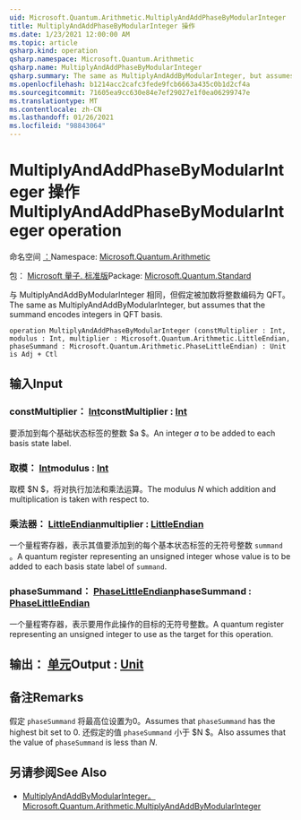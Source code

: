 ```yaml
---
uid: Microsoft.Quantum.Arithmetic.MultiplyAndAddPhaseByModularInteger
title: MultiplyAndAddPhaseByModularInteger 操作
ms.date: 1/23/2021 12:00:00 AM
ms.topic: article
qsharp.kind: operation
qsharp.namespace: Microsoft.Quantum.Arithmetic
qsharp.name: MultiplyAndAddPhaseByModularInteger
qsharp.summary: The same as MultiplyAndAddByModularInteger, but assumes that the summand encodes integers in QFT basis.
ms.openlocfilehash: b1214acc2cafc3fede9fcb6663a435c0b1d2cf4a
ms.sourcegitcommit: 71605ea9cc630e84e7ef29027e1f0ea06299747e
ms.translationtype: MT
ms.contentlocale: zh-CN
ms.lasthandoff: 01/26/2021
ms.locfileid: "98843064"
---
```

# <a name="multiplyandaddphasebymodularinteger-operation"></a><span data-ttu-id="72bc8-102">MultiplyAndAddPhaseByModularInteger 操作</span><span class="sxs-lookup"><span data-stu-id="72bc8-102">MultiplyAndAddPhaseByModularInteger operation</span></span>

<span data-ttu-id="72bc8-103">命名空间 [：](xref:Microsoft.Quantum.Arithmetic)</span><span class="sxs-lookup"><span data-stu-id="72bc8-103">Namespace: [Microsoft.Quantum.Arithmetic](xref:Microsoft.Quantum.Arithmetic)</span></span>

<span data-ttu-id="72bc8-104">包： [Microsoft 量子. 标准版](https://nuget.org/packages/Microsoft.Quantum.Standard)</span><span class="sxs-lookup"><span data-stu-id="72bc8-104">Package: [Microsoft.Quantum.Standard](https://nuget.org/packages/Microsoft.Quantum.Standard)</span></span>


<span data-ttu-id="72bc8-105">与 MultiplyAndAddByModularInteger 相同，但假定被加数将整数编码为 QFT。</span><span class="sxs-lookup"><span data-stu-id="72bc8-105">The same as MultiplyAndAddByModularInteger, but assumes that the summand encodes integers in QFT basis.</span></span>

```qsharp
operation MultiplyAndAddPhaseByModularInteger (constMultiplier : Int, modulus : Int, multiplier : Microsoft.Quantum.Arithmetic.LittleEndian, phaseSummand : Microsoft.Quantum.Arithmetic.PhaseLittleEndian) : Unit is Adj + Ctl
```


## <a name="input"></a><span data-ttu-id="72bc8-106">输入</span><span class="sxs-lookup"><span data-stu-id="72bc8-106">Input</span></span>

### <a name="constmultiplier--int"></a><span data-ttu-id="72bc8-107">constMultiplier： [Int](xref:microsoft.quantum.lang-ref.int)</span><span class="sxs-lookup"><span data-stu-id="72bc8-107">constMultiplier : [Int](xref:microsoft.quantum.lang-ref.int)</span></span>

<span data-ttu-id="72bc8-108">要添加到每个基础状态标签的整数 $a $。</span><span class="sxs-lookup"><span data-stu-id="72bc8-108">An integer $a$ to be added to each basis state label.</span></span>


### <a name="modulus--int"></a><span data-ttu-id="72bc8-109">取模： [Int](xref:microsoft.quantum.lang-ref.int)</span><span class="sxs-lookup"><span data-stu-id="72bc8-109">modulus : [Int](xref:microsoft.quantum.lang-ref.int)</span></span>

<span data-ttu-id="72bc8-110">取模 $N $，将对执行加法和乘法运算。</span><span class="sxs-lookup"><span data-stu-id="72bc8-110">The modulus $N$ which addition and multiplication is taken with respect to.</span></span>


### <a name="multiplier--littleendian"></a><span data-ttu-id="72bc8-111">乘法器： [LittleEndian](xref:Microsoft.Quantum.Arithmetic.LittleEndian)</span><span class="sxs-lookup"><span data-stu-id="72bc8-111">multiplier : [LittleEndian](xref:Microsoft.Quantum.Arithmetic.LittleEndian)</span></span>

<span data-ttu-id="72bc8-112">一个量程寄存器，表示其值要添加到的每个基本状态标签的无符号整数 `summand` 。</span><span class="sxs-lookup"><span data-stu-id="72bc8-112">A quantum register representing an unsigned integer whose value is to be added to each basis state label of `summand`.</span></span>


### <a name="phasesummand--phaselittleendian"></a><span data-ttu-id="72bc8-113">phaseSummand： [PhaseLittleEndian](xref:Microsoft.Quantum.Arithmetic.PhaseLittleEndian)</span><span class="sxs-lookup"><span data-stu-id="72bc8-113">phaseSummand : [PhaseLittleEndian](xref:Microsoft.Quantum.Arithmetic.PhaseLittleEndian)</span></span>

<span data-ttu-id="72bc8-114">一个量程寄存器，表示要用作此操作的目标的无符号整数。</span><span class="sxs-lookup"><span data-stu-id="72bc8-114">A quantum register representing an unsigned integer to use as the target for this operation.</span></span>



## <a name="output--unit"></a><span data-ttu-id="72bc8-115">输出： [单元](xref:microsoft.quantum.lang-ref.unit)</span><span class="sxs-lookup"><span data-stu-id="72bc8-115">Output : [Unit](xref:microsoft.quantum.lang-ref.unit)</span></span>



## <a name="remarks"></a><span data-ttu-id="72bc8-116">备注</span><span class="sxs-lookup"><span data-stu-id="72bc8-116">Remarks</span></span>

<span data-ttu-id="72bc8-117">假定 `phaseSummand` 将最高位设置为0。</span><span class="sxs-lookup"><span data-stu-id="72bc8-117">Assumes that `phaseSummand` has the highest bit set to 0.</span></span>
<span data-ttu-id="72bc8-118">还假定的值 `phaseSummand` 小于 $N $。</span><span class="sxs-lookup"><span data-stu-id="72bc8-118">Also assumes that the value of `phaseSummand` is less than $N$.</span></span>

## <a name="see-also"></a><span data-ttu-id="72bc8-119">另请参阅</span><span class="sxs-lookup"><span data-stu-id="72bc8-119">See Also</span></span>

- [<span data-ttu-id="72bc8-120">MultiplyAndAddByModularInteger。</span><span class="sxs-lookup"><span data-stu-id="72bc8-120">Microsoft.Quantum.Arithmetic.MultiplyAndAddByModularInteger</span></span>](xref:Microsoft.Quantum.Arithmetic.MultiplyAndAddByModularInteger)